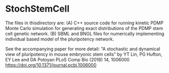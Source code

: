 # StochStemCell
The files in thisdirectory are:
(A) C++ source code for running kinetic PDMP Monte Carlo simulation for generating exact distributions of the PDMP stem cell genetic network. 
(B) SBML and BNGL files for numerically implementing individual based model of the pluripotency network.

See the accompanying paper for more detail: "A stochastic and dynamical view of pluripotency in mouse embryonic stem cells" by YT Lin, PG Hufton, EY Lee and DA Potoyan PLoS Comp Bio (2018) 14, 1006000 https://doi.org/10.1371/journal.pcbi.1006000
